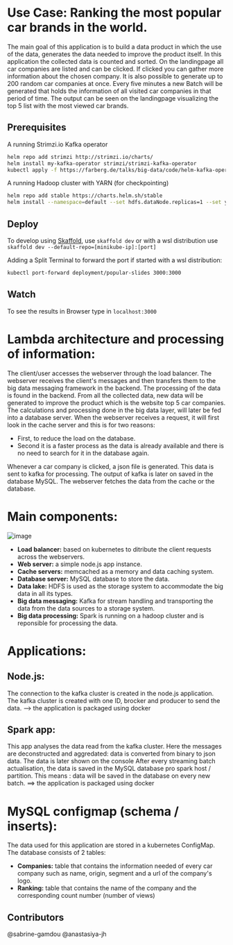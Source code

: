 # Use Case: Ranking the most popular car brands in the world.

The main goal of this application is to build a data product in which the use of the data, generates the data needed to improve the product itself. In this application the collected data is counted and sorted. On the landingpage all car companies are listed and can be clicked. If clicked you can gather more information about the chosen company.
It is also possible to generate up to 200 random car companies at once. Every five minutes a new Batch will be generated that holds the information of all visited car companies in that period of time. The output can be seen on the landingpage visualizing the top 5 list with the most viewed car brands. 

## Prerequisites

A running Strimzi.io Kafka operator

```bash
helm repo add strimzi http://strimzi.io/charts/
helm install my-kafka-operator strimzi/strimzi-kafka-operator
kubectl apply -f https://farberg.de/talks/big-data/code/helm-kafka-operator/kafka-cluster-def.yaml
```

A running Hadoop cluster with YARN (for checkpointing)

```bash
helm repo add stable https://charts.helm.sh/stable
helm install --namespace=default --set hdfs.dataNode.replicas=1 --set yarn.nodeManager.replicas=1 --set hdfs.webhdfs.enabled=true my-hadoop-cluster stable/hadoop
```

## Deploy

To develop using [Skaffold](https://skaffold.dev/), use `skaffold dev` or with a wsl distribution use `skaffold dev --default-repo=[minikube-ip]:[port]`

Adding a Split Terminal to forward the port if started with a wsl distribution:
```bash
kubectl port-forward deployment/popular-slides 3000:3000
```

## Watch
To see the results in Browser type in `localhost:3000`

# Lambda architecture and processing of information:
The client/user accesses the webserver through the load balancer.
The webserver receives the client's messages and then transfers them to the big data messaging framework in the backend.
The processing of the data is found in the backend. From all the collected data, new data will be generated to improve the product which is the website top 5 car companies.
The calculations and processing done in the big data layer, will later be fed into a database server. 
When the webserver receives a request, it will first look in the cache server and this is for two reasons: 
- First, to reduce the load on the database.
- Second it is a faster process as the data is already available and there is no need to search for it in the database again.

Whenever a car company is clicked, a json file is generated. This data is sent to kafka for processing. The output of kafka is later on saved in the database MySQL. The webserver fetches the data from the cache or the database.

# Main components:
![image](https://user-images.githubusercontent.com/47325924/111697462-e4e83700-8835-11eb-9b9d-e8fddde99744.png)

- **Load balancer:** based on kubernetes to ditribute the client requests across the webservers.
- **Web server:** a simple node.js app instance.
- **Cache servers:** memcached as a memory and data caching system.
- **Database server:** MySQL database to store the data.
- **Data lake:** HDFS is used as the storage system to accommodate the big data in all its types.
- **Big data messaging:** Kafka for stream handling and transporting the data from the data sources to a storage system.
- **Big data processing:** Spark is running on a hadoop cluster and is reponsible for processing the data.

# Applications:

## Node.js:
The connection to the kafka cluster is created in the node.js application. The kafka cluster is created with one ID, brocker and producer to send the data.
--> the application is packaged using docker

## Spark app:
This app analyses the data read from the kafka cluster.
Here the messages are deconstructed and aggredated: data is converted from binary to json data.
The data is later shown on the console
After every streaming batch actualisation, the data is saved in the MySQL database pro spark host / partition.
This means : data will be saved in the database on every new batch.
==> the application is packaged using docker

# MySQL configmap (schema / inserts):
The data used for this application are stored in a kubernetes ConfigMap.
The database consists of 2 tables:
- **Companies:** table that contains the information needed of every car company such as name, origin, segment and a url of the company's logo.
- **Ranking:** table that contains the name of the company and the corresponding count number (number of views)
	
## Contributors
@sabrine-gamdou
@anastasiya-jh
